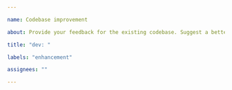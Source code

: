```yaml
---

name: Codebase improvement

about: Provide your feedback for the existing codebase. Suggest a better solution for algorithms, development tools, etc.

title: "dev: "

labels: "enhancement"

assignees: ""

---
```



